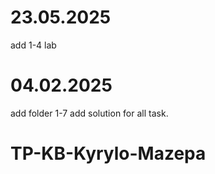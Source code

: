 # 23.05.2025
add 1-4 lab


# 04.02.2025
add folder 1-7 add solution for all task.

# TP-KB-Kyrylo-Mazepa
